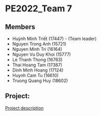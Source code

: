 # PE2022_Team 7

## Members
+ Huỳnh Minh Triết (17447) - (Team leader)
+ Nguyen Trong Anh (15721)
+ Nguyen Minh Tri (16164)
+ Nguyen Vu Duy Khoi (15777)
+ Le Thanh Thong (16763)
+ Thai Hoang Tam (17387)
+ Dinh Minh Hoang (17124)
+ Huynh Cam Tu (16610)
+ Truong Quang Huy (18602)

## Project:
[Project description](Project_Proposal.pdf)

